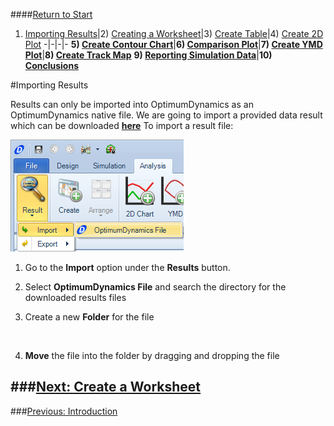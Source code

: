 ####[Return to Start](1_Tutorial_3.md)

1) [Importing Results](2_Importing_Results.md)|2) [Creating a Worksheet](3_Create_Worksheet.md)|3) [Create Table](4_CreateTable.md)|4) [Create 2D Plot](5_2DChart.md)
-|-|-|-
__5) [Create Contour Chart](6_ContourChart.md)__|__6) [Comparison Plot](7_CompPlot.md)__|__7) [Create YMD Plot](8_YMDPlot.md)__|__8) [Create Track Map](9_TrackMap.md)__
__9) [Reporting Simulation Data](10_SimReport.md)__|__10) [Conclusions](11_Conclusion.md)__

#Importing Results

Results can only be imported into OptimumDynamics as an OptimumDynamics native file. We are going to import a provided data result which can be downloaded __[here](../track_tire_replay.ODRes)__ To import a result file:

![Import Results](../img/import_results.png)

1) Go to the __Import__ option under the __Results__ button.

2) Select __OptimumDynamics File__ and search the directory for the downloaded results files

3) Create a new __Folder__ for the file

![]()

4) __Move__ the file into the folder by dragging and dropping the file

###[Next: Create a Worksheet](3_Create_Worksheet.md)
---
###[Previous: Introduction](1_Tutorial_3.md)